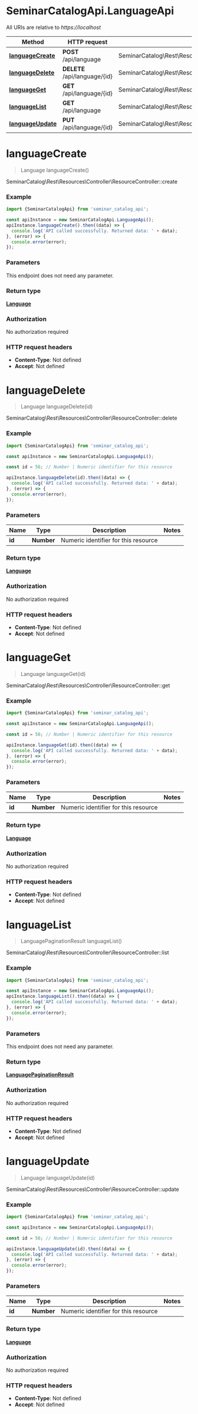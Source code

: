 # SeminarCatalogApi.LanguageApi

All URIs are relative to *https://localhost*

Method | HTTP request | Description
------------- | ------------- | -------------
[**languageCreate**](LanguageApi.md#languageCreate) | **POST** /api/language | SeminarCatalog\\Rest\\Resources\\Controller\\ResourceController::create
[**languageDelete**](LanguageApi.md#languageDelete) | **DELETE** /api/language/{id} | SeminarCatalog\\Rest\\Resources\\Controller\\ResourceController::delete
[**languageGet**](LanguageApi.md#languageGet) | **GET** /api/language/{id} | SeminarCatalog\\Rest\\Resources\\Controller\\ResourceController::get
[**languageList**](LanguageApi.md#languageList) | **GET** /api/language | SeminarCatalog\\Rest\\Resources\\Controller\\ResourceController::list
[**languageUpdate**](LanguageApi.md#languageUpdate) | **PUT** /api/language/{id} | SeminarCatalog\\Rest\\Resources\\Controller\\ResourceController::update


<a name="languageCreate"></a>
# **languageCreate**
> Language languageCreate()

SeminarCatalog\\Rest\\Resources\\Controller\\ResourceController::create

### Example
```javascript
import {SeminarCatalogApi} from 'seminar_catalog_api';

const apiInstance = new SeminarCatalogApi.LanguageApi();
apiInstance.languageCreate().then((data) => {
  console.log('API called successfully. Returned data: ' + data);
}, (error) => {
  console.error(error);
});

```

### Parameters
This endpoint does not need any parameter.

### Return type

[**Language**](Language.md)

### Authorization

No authorization required

### HTTP request headers

 - **Content-Type**: Not defined
 - **Accept**: Not defined

<a name="languageDelete"></a>
# **languageDelete**
> Language languageDelete(id)

SeminarCatalog\\Rest\\Resources\\Controller\\ResourceController::delete

### Example
```javascript
import {SeminarCatalogApi} from 'seminar_catalog_api';

const apiInstance = new SeminarCatalogApi.LanguageApi();

const id = 56; // Number | Numeric identifier for this resource

apiInstance.languageDelete(id).then((data) => {
  console.log('API called successfully. Returned data: ' + data);
}, (error) => {
  console.error(error);
});

```

### Parameters

Name | Type | Description  | Notes
------------- | ------------- | ------------- | -------------
 **id** | **Number**| Numeric identifier for this resource | 

### Return type

[**Language**](Language.md)

### Authorization

No authorization required

### HTTP request headers

 - **Content-Type**: Not defined
 - **Accept**: Not defined

<a name="languageGet"></a>
# **languageGet**
> Language languageGet(id)

SeminarCatalog\\Rest\\Resources\\Controller\\ResourceController::get

### Example
```javascript
import {SeminarCatalogApi} from 'seminar_catalog_api';

const apiInstance = new SeminarCatalogApi.LanguageApi();

const id = 56; // Number | Numeric identifier for this resource

apiInstance.languageGet(id).then((data) => {
  console.log('API called successfully. Returned data: ' + data);
}, (error) => {
  console.error(error);
});

```

### Parameters

Name | Type | Description  | Notes
------------- | ------------- | ------------- | -------------
 **id** | **Number**| Numeric identifier for this resource | 

### Return type

[**Language**](Language.md)

### Authorization

No authorization required

### HTTP request headers

 - **Content-Type**: Not defined
 - **Accept**: Not defined

<a name="languageList"></a>
# **languageList**
> LanguagePaginationResult languageList()

SeminarCatalog\\Rest\\Resources\\Controller\\ResourceController::list

### Example
```javascript
import {SeminarCatalogApi} from 'seminar_catalog_api';

const apiInstance = new SeminarCatalogApi.LanguageApi();
apiInstance.languageList().then((data) => {
  console.log('API called successfully. Returned data: ' + data);
}, (error) => {
  console.error(error);
});

```

### Parameters
This endpoint does not need any parameter.

### Return type

[**LanguagePaginationResult**](LanguagePaginationResult.md)

### Authorization

No authorization required

### HTTP request headers

 - **Content-Type**: Not defined
 - **Accept**: Not defined

<a name="languageUpdate"></a>
# **languageUpdate**
> Language languageUpdate(id)

SeminarCatalog\\Rest\\Resources\\Controller\\ResourceController::update

### Example
```javascript
import {SeminarCatalogApi} from 'seminar_catalog_api';

const apiInstance = new SeminarCatalogApi.LanguageApi();

const id = 56; // Number | Numeric identifier for this resource

apiInstance.languageUpdate(id).then((data) => {
  console.log('API called successfully. Returned data: ' + data);
}, (error) => {
  console.error(error);
});

```

### Parameters

Name | Type | Description  | Notes
------------- | ------------- | ------------- | -------------
 **id** | **Number**| Numeric identifier for this resource | 

### Return type

[**Language**](Language.md)

### Authorization

No authorization required

### HTTP request headers

 - **Content-Type**: Not defined
 - **Accept**: Not defined

